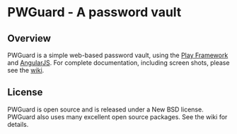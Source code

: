 # PWGuard - A password vault

## Overview

PWGuard is a simple web-based password vault, using the
[Play Framework][] and [AngularJS][]. For complete documentation,
including screen shots, please see the
[wiki](https://github.com/bmc/pwguard/wiki).

## License

PWGuard is open source and is released under a New BSD license. PWGuard also
uses many excellent open source packages. See the wiki for details.

[Play Framework]: https://playframework.com/
[AngularJS]: https://angularjs.org/
